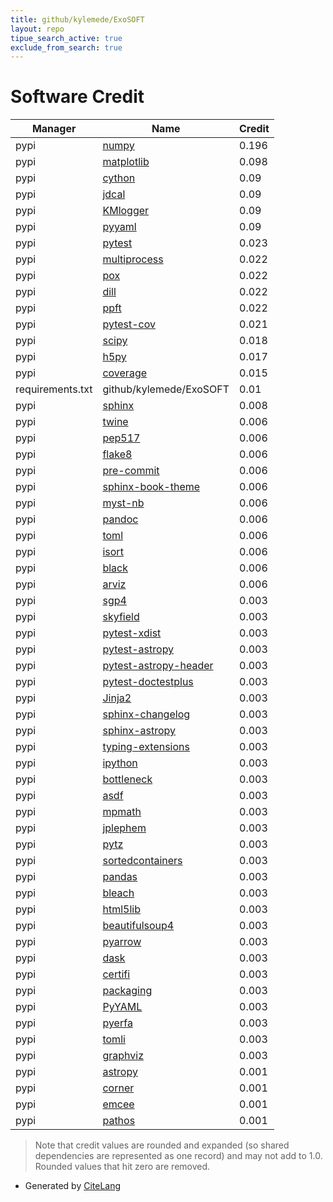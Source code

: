 ```yaml
---
title: github/kylemede/ExoSOFT
layout: repo
tipue_search_active: true
exclude_from_search: true
---
```

# Software Credit

|Manager|Name|Credit|
|-------|----|------|
|pypi|[numpy](https://www.numpy.org)|0.196|
|pypi|[matplotlib](https://matplotlib.org)|0.098|
|pypi|[cython](http://cython.org/)|0.09|
|pypi|[jdcal](https://github.com/phn/jdcal)|0.09|
|pypi|[KMlogger](https://github.com/kylemede/KMlogger)|0.09|
|pypi|[pyyaml](https://pyyaml.org/)|0.09|
|pypi|[pytest](https://pypi.org/project/pytest)|0.023|
|pypi|[multiprocess](https://pypi.org/project/multiprocess)|0.022|
|pypi|[pox](https://pypi.org/project/pox)|0.022|
|pypi|[dill](https://pypi.org/project/dill)|0.022|
|pypi|[ppft](https://pypi.org/project/ppft)|0.022|
|pypi|[pytest-cov](https://pypi.org/project/pytest-cov)|0.021|
|pypi|[scipy](https://www.scipy.org)|0.018|
|pypi|[h5py](https://pypi.org/project/h5py)|0.017|
|pypi|[coverage](https://github.com/nedbat/coveragepy)|0.015|
|requirements.txt|github/kylemede/ExoSOFT|0.01|
|pypi|[sphinx](https://pypi.org/project/sphinx)|0.008|
|pypi|[twine](https://pypi.org/project/twine)|0.006|
|pypi|[pep517](https://pypi.org/project/pep517)|0.006|
|pypi|[flake8](https://pypi.org/project/flake8)|0.006|
|pypi|[pre-commit](https://pypi.org/project/pre-commit)|0.006|
|pypi|[sphinx-book-theme](https://pypi.org/project/sphinx-book-theme)|0.006|
|pypi|[myst-nb](https://pypi.org/project/myst-nb)|0.006|
|pypi|[pandoc](https://pypi.org/project/pandoc)|0.006|
|pypi|[toml](https://pypi.org/project/toml)|0.006|
|pypi|[isort](https://pypi.org/project/isort)|0.006|
|pypi|[black](https://pypi.org/project/black)|0.006|
|pypi|[arviz](https://pypi.org/project/arviz)|0.006|
|pypi|[sgp4](https://github.com/brandon-rhodes/python-sgp4)|0.003|
|pypi|[skyfield](http://github.com/brandon-rhodes/python-skyfield/)|0.003|
|pypi|[pytest-xdist](https://github.com/pytest-dev/pytest-xdist)|0.003|
|pypi|[pytest-astropy](https://pypi.org/project/pytest-astropy)|0.003|
|pypi|[pytest-astropy-header](https://pypi.org/project/pytest-astropy-header)|0.003|
|pypi|[pytest-doctestplus](https://pypi.org/project/pytest-doctestplus)|0.003|
|pypi|[Jinja2](https://pypi.org/project/Jinja2)|0.003|
|pypi|[sphinx-changelog](https://pypi.org/project/sphinx-changelog)|0.003|
|pypi|[sphinx-astropy](https://pypi.org/project/sphinx-astropy)|0.003|
|pypi|[typing-extensions](https://pypi.org/project/typing-extensions)|0.003|
|pypi|[ipython](https://pypi.org/project/ipython)|0.003|
|pypi|[bottleneck](https://pypi.org/project/bottleneck)|0.003|
|pypi|[asdf](https://pypi.org/project/asdf)|0.003|
|pypi|[mpmath](https://pypi.org/project/mpmath)|0.003|
|pypi|[jplephem](https://pypi.org/project/jplephem)|0.003|
|pypi|[pytz](https://pypi.org/project/pytz)|0.003|
|pypi|[sortedcontainers](https://pypi.org/project/sortedcontainers)|0.003|
|pypi|[pandas](https://pypi.org/project/pandas)|0.003|
|pypi|[bleach](https://pypi.org/project/bleach)|0.003|
|pypi|[html5lib](https://pypi.org/project/html5lib)|0.003|
|pypi|[beautifulsoup4](https://pypi.org/project/beautifulsoup4)|0.003|
|pypi|[pyarrow](https://pypi.org/project/pyarrow)|0.003|
|pypi|[dask](https://pypi.org/project/dask)|0.003|
|pypi|[certifi](https://pypi.org/project/certifi)|0.003|
|pypi|[packaging](https://pypi.org/project/packaging)|0.003|
|pypi|[PyYAML](https://pypi.org/project/PyYAML)|0.003|
|pypi|[pyerfa](https://pypi.org/project/pyerfa)|0.003|
|pypi|[tomli](https://pypi.org/project/tomli)|0.003|
|pypi|[graphviz](https://pypi.org/project/graphviz)|0.003|
|pypi|[astropy](http://astropy.org)|0.001|
|pypi|[corner](https://corner.readthedocs.io)|0.001|
|pypi|[emcee](https://emcee.readthedocs.io)|0.001|
|pypi|[pathos](https://github.com/uqfoundation/pathos)|0.001|


> Note that credit values are rounded and expanded (so shared dependencies are represented as one record) and may not add to 1.0. Rounded values that hit zero are removed.


- Generated by [CiteLang](https://github.com/vsoch/citelang)

